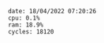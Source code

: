

                date: 18/04/2022 07:20:26
                cpu: 0.1%
                ram: 18.9%
                cycles: 18120

                         